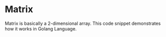 # Matrix

Matrix is basically a 2-dimensional array. This code snippet demonstrates how it works in Golang Language.

